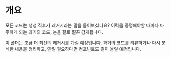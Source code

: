 # 개요

모든 코드는 생성 직후가 레거시라는 말을 들어보셨나요? 이력을 증명해야할 때마다 마주하게 되는 과거의 코드, 눈을 절로 질끈 감게됩니다.

이 폴더는 조금 더 최신의 레거시를 가질 예정입니다.
과거의 코드를 리뷰하거나 다시 분석한 내용을 정리하고, 만일 필요하다면 컴포넌트도 같이 올릴 예정입니다.